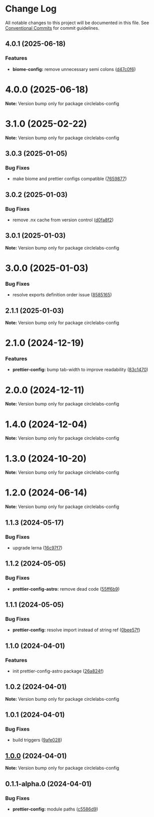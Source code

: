 # Change Log

All notable changes to this project will be documented in this file.
See [Conventional Commits](https://conventionalcommits.org) for commit guidelines.

## 4.0.1 (2025-06-18)


### Features

* **biome-config:** remove unnecessary semi colons ([d47c0f6](https://github.com/circlelabs-dev/circlelabs-config/commit/d47c0f6c099feb6746408d84e7a063a1be0ecf9f))





# 4.0.0 (2025-06-18)

**Note:** Version bump only for package circlelabs-config





# 3.1.0 (2025-02-22)

**Note:** Version bump only for package circlelabs-config





## 3.0.3 (2025-01-05)


### Bug Fixes

* make biome and prettier configs compatible ([7659877](https://github.com/circlelabs-dev/circlelabs-config/commit/76598773d925c42621a33e4f26da853c70f72a2c))





## 3.0.2 (2025-01-03)


### Bug Fixes

* remove .nx cache from version control ([d0fa8f2](https://github.com/circlelabs-dev/circlelabs-config/commit/d0fa8f2d61d77e232b224f003349b6647ee14361))





## 3.0.1 (2025-01-03)

**Note:** Version bump only for package circlelabs-config





# 3.0.0 (2025-01-03)


### Bug Fixes

* resolve exports definition order issue ([8585165](https://github.com/circlelabs-dev/circlelabs-config/commit/858516507952476314bc553ee53525bc861f21e8))





## 2.1.1 (2025-01-03)

**Note:** Version bump only for package circlelabs-config

# 2.1.0 (2024-12-19)

### Features

- **prettier-config:** bump tab-width to improve readability ([83c1470](https://github.com/circlelabs-dev/circlelabs-config/commit/83c147052c20d1a180c5e8d2b69cbdbdbfa59400))

# 2.0.0 (2024-12-11)

**Note:** Version bump only for package circlelabs-config

# 1.4.0 (2024-12-04)

**Note:** Version bump only for package circlelabs-config

# 1.3.0 (2024-10-20)

**Note:** Version bump only for package circlelabs-config

# 1.2.0 (2024-06-14)

**Note:** Version bump only for package circlelabs-config

## 1.1.3 (2024-05-17)

### Bug Fixes

- upgrade lerna ([16c97f7](https://github.com/circlelabs-dev/circlelabs-config/commit/16c97f7d528f54df79604d5ffb7c189503d49439))

## 1.1.2 (2024-05-05)

### Bug Fixes

- **prettier-config-astro:** remove dead code ([55ff6b9](https://github.com/circlelabs-dev/circlelabs-config/commit/55ff6b91b9f4d1632c834b57b6ff4609b6bc0094))

## 1.1.1 (2024-05-05)

### Bug Fixes

- **prettier-config:** resolve import instead of string ref ([0bee57f](https://github.com/circlelabs-dev/circlelabs-config/commit/0bee57fb66bf111d8f71229185217314f80e86a5))

## 1.1.0 (2024-04-01)

### Features

- init prettier-config-astro package ([26a824f](https://github.com/circlelabs-dev/circlelabs-config/commit/26a824f4e157853834536083660dd39af4c97f87))

## 1.0.2 (2024-04-01)

**Note:** Version bump only for package circlelabs-config

## 1.0.1 (2024-04-01)

### Bug Fixes

- build triggers ([9afe028](https://github.com/circlelabs-dev/circlelabs-config/commit/9afe028655b6fe5dbd55935f14cbc9234c98d229))

## [1.0.0](https://github.com/circlelabs-dev/circlelabs-config/compare/v0.1.1-alpha.0...v1.0.0) (2024-04-01)

**Note:** Version bump only for package circlelabs-config

## 0.1.1-alpha.0 (2024-04-01)

### Bug Fixes

- **prettier-config:** module paths ([c5586d9](https://github.com/circlelabs-dev/circlelabs-config/commit/c5586d9e5acd9a043f4e8c3a0dc12e85a387a936))
